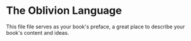 The Oblivion Language
=======

This file file serves as your book's preface, a great place to describe your book's content and ideas.
